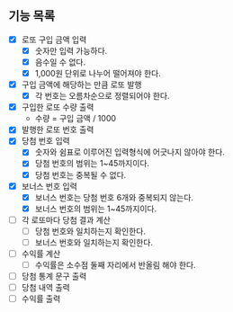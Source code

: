 ## 기능 목록

- [x] 로또 구입 금액 입력
    - [x] 숫자만 입력 가능하다.
    - [x] 음수일 수 없다.
    - [x] 1,000원 단위로 나누어 떨어져야 한다.
- [x] 구입 금액에 해당하는 만큼 로또 발행
    - [x] 각 번호는 오름차순으로 정렬되어야 한다.
- [x] 구입한 로또 수량 출력
    - 수량 = 구입 금액 / 1000
- [x] 발행한 로또 번호 출력
- [x] 당첨 번호 입력
    - [x] 숫자와 쉼표로 이루어진 입력형식에 어긋나지 않아야 한다.
    - [x] 당첨 번호의 범위는 1~45까지이다.
    - [x] 당첨 번호는 중복될 수 없다.
- [x] 보너스 번호 입력
    - [x] 보너스 번호는 당첨 번호 6개와 중복되지 않는다.
    - [x] 보너스 번호의 범위는 1~45까지이다.
- [ ] 각 로또마다 당첨 결과 계산
    - [ ] 당첨 번호와 일치하는지 확인한다.
    - [ ] 보너스 번호와 일치하는지 확인한다.
- [ ] 수익률 계산
    - [ ] 수익률은 소수점 둘째 자리에서 반올림 해야 한다.
- [ ] 당첨 통계 문구 출력
- [ ] 당첨 내역 출력
- [ ] 수익률 출력
